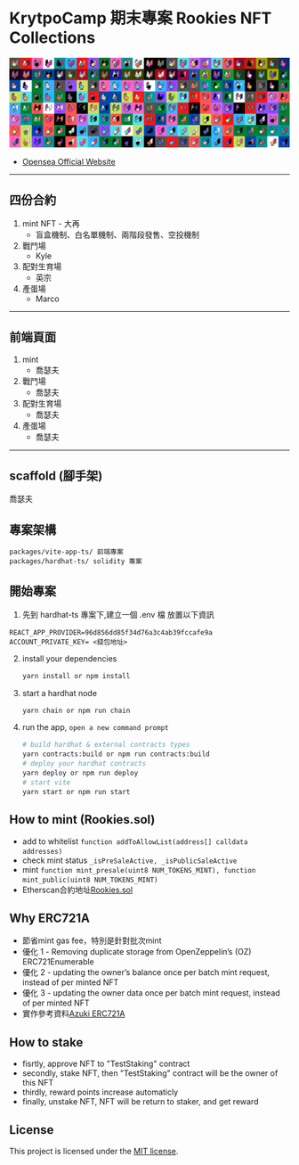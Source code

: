 # KrytpoCamp 期末專案 Rookies NFT Collections

![](preview.png)

* [Opensea Official Website](https://testnets.opensea.io/collection/rookiesnftcollection)
---

## 四份合約

1. mint NFT - 大再
    - 盲盒機制、白名單機制、兩階段發售、空投機制
1. 戰鬥場
    - Kyle
1. 配對生育場
    - 英宗
1. 產蛋場
    - Marco

---

## 前端頁面

1. mint
    - 喬瑟夫
1. 戰鬥場
    - 喬瑟夫
1. 配對生育場
    - 喬瑟夫
1. 產蛋場
    - 喬瑟夫

---

## scaffold (腳手架)

喬瑟夫

## 專案架構

```bash
packages/vite-app-ts/ 前端專案
packages/hardhat-ts/ solidity 專案
```

## 開始專案

1. 先到 hardhat-ts 專案下,建立一個 .env 檔
   放置以下資訊

```env
REACT_APP_PROVIDER=96d856dd85f34d76a3c4ab39fccafe9a
ACCOUNT_PRIVATE_KEY= <錢包地址>
```

2. install your dependencies

    ```bash
    yarn install or npm install
    ```

3. start a hardhat node

    ```bash
    yarn chain or npm run chain
    ```

4. run the app, `open a new command prompt`

    ```bash
    # build hardhat & external contracts types
    yarn contracts:build or npm run contracts:build
    # deploy your hardhat contracts
    yarn deploy or npm run deploy
    # start vite
    yarn start or npm run start
    ```
    
 ## How to mint (Rookies.sol)
 * add to whitelist ```function addToAllowList(address[] calldata addresses)```
 * check mint status ```_isPreSaleActive, _isPublicSaleActive```
 * mint ```function mint_presale(uint8 NUM_TOKENS_MINT), function mint_public(uint8 NUM_TOKENS_MINT)```
 * Etherscan合約地址[Rookies.sol](https://rinkeby.etherscan.io/address/0x01d5b5044c5c6a97e071c5753fb7b6d40949cc06#code)

 ## Why ERC721A
 * 節省mint gas fee，特別是針對批次mint
 * 優化 1 - Removing duplicate storage from OpenZeppelin’s (OZ) ERC721Enumerable
 * 優化 2 - updating the owner’s balance once per batch mint request, instead of per minted NFT 
 * 優化 3 - updating the owner data once per batch mint request, instead of per minted NFT
 * 實作參考資料[Azuki ERC721A](https://www.azuki.com/erc721a?fbclid=IwAR0bYh7Ehls9hilQxVLl6h4AbqQNWng0N2o6UdOCpi4BRjm9609bGTKafqY)

## How to stake
* fisrtly, approve NFT to "TestStaking" contract
* secondly, stake NFT, then "TestStaking" contract will be the owner of this NFT
* thirdly, reward points increase automaticly
* finally, unstake NFT, NFT will be return to staker, and get reward


## License

This project is licensed under the [MIT license](LICENSE).

